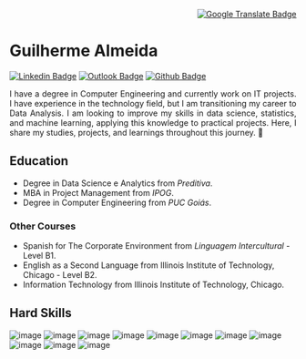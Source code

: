 <p align="right">
  <a href="https://github.com/guialmeidan/guialmeidan/blob/main/README-pt.md">
    <img src="https://img.shields.io/badge/PORTUGUESE-4285F4?style=flat&logo=googletranslate&logoColor=white" alt="Google Translate Badge">
  </a>
</p>

# Guilherme Almeida
[![Linkedin Badge](https://img.shields.io/badge/-LinkedIn-blue?style=for-the-badge&logo=Linkedin&logoColor=white&link=https:https://www.linkedin.com/in/guilherme-nascimento-961729117/)](https://www.linkedin.com/in/guilherme-nascimento-961729117/)
[![Outlook Badge](https://img.shields.io/badge/Gmail-D14836?style=for-the-badge&logo=gmail&logoColor=white&link=mailto:guilhermedialmeida@gmail.com)](mailto:guilhermedialmeida@gmail.com)
[![Github Badge](https://img.shields.io/badge/GitHub-100000?style=for-the-badge&logo=github&logoColor=white&link=https://github.com/guialmeidan)](https://github.com/guialmeidan)

<p align="justify">
I have a degree in Computer Engineering and currently work on IT projects. I have experience in the technology field, but I am transitioning my career to Data Analysis. I am looking to improve my skills in data science, statistics, and machine learning, applying this knowledge to practical projects.
Here, I share my studies, projects, and learnings throughout this journey. 🚀
</p>

## Education
- Degree in Data Science e Analytics from _Preditiva_.
- MBA in Project Management from _IPOG_. 
- Degree in Computer Engineering from _PUC Goiás_.

### Other Courses
- Spanish for The Corporate Environment from _Linguagem Intercultural_ - Level B1.
- English as a Second Language from Illinois Institute of Technology, Chicago - Level B2.
- Information Technology from Illinois Institute of Technology, Chicago.

## Hard Skills
![image](https://img.shields.io/badge/Python-3776AB?style=for-the-badge&logo=python&logoColor=white)
![image](https://img.shields.io/badge/sql-4169e1?style=for-the-badge&logo=postgresql&logoColor=white)
![image](https://img.shields.io/badge/PowerBI-F2C811?style=for-the-badge&logo=PowerBI%20BI&logoColor=white)
![image](https://img.shields.io/badge/C%23-239120?style=for-the-badge&logo=unity&logoColor=white)
![image](https://img.shields.io/badge/-C++-blue?style=for-the-badge&logo=cplusplus&logoColor=white)
![image](https://shields.io/badge/-PHP-3776AB?style=for-the-badge&logo=php&logoColor=white)
![image](https://img.shields.io/badge/Html-F05032?style=for-the-badge&logo=html&logoColor=white)
![image](https://img.shields.io/badge/Jupyter-F37626.svg?&style=for-the-badge&logo=Jupyter&logoColor=white)
![image](https://img.shields.io/badge/Colab-F9AB00?style=for-the-badge&logo=googlecolab&color=525252)
![image](https://img.shields.io/badge/Jira-0052CC?style=for-the-badge&logo=Jira&logoColor=white)
![image](https://img.shields.io/badge/Git-F05032?style=for-the-badge&logo=git&logoColor=white)

